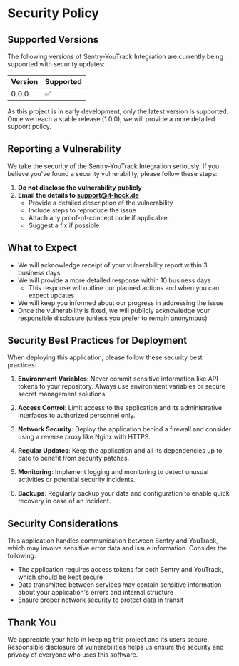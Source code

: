 # Security Policy

## Supported Versions

The following versions of Sentry-YouTrack Integration are currently being supported with security updates:

| Version | Supported          |
|---------|--------------------|
| 0.0.0   | :white_check_mark: |

As this project is in early development, only the latest version is supported. Once we reach a stable release (1.0.0), we will provide a more detailed support policy.

## Reporting a Vulnerability

We take the security of the Sentry-YouTrack Integration seriously. If you believe you've found a security vulnerability, please follow these steps:

1. **Do not disclose the vulnerability publicly**
2. **Email the details to [support@it-hock.de](mailto:support@it-hock.de)**
   - Provide a detailed description of the vulnerability
   - Include steps to reproduce the issue
   - Attach any proof-of-concept code if applicable
   - Suggest a fix if possible

## What to Expect

- We will acknowledge receipt of your vulnerability report within 3 business days
- We will provide a more detailed response within 10 business days
  - This response will outline our planned actions and when you can expect updates
- We will keep you informed about our progress in addressing the issue
- Once the vulnerability is fixed, we will publicly acknowledge your responsible disclosure (unless you prefer to remain anonymous)

## Security Best Practices for Deployment

When deploying this application, please follow these security best practices:

1. **Environment Variables**: Never commit sensitive information like API tokens to your repository. Always use environment variables or secure secret management solutions.

2. **Access Control**: Limit access to the application and its administrative interfaces to authorized personnel only.

3. **Network Security**: Deploy the application behind a firewall and consider using a reverse proxy like Nginx with HTTPS.

4. **Regular Updates**: Keep the application and all its dependencies up to date to benefit from security patches.

5. **Monitoring**: Implement logging and monitoring to detect unusual activities or potential security incidents.

6. **Backups**: Regularly backup your data and configuration to enable quick recovery in case of an incident.

## Security Considerations

This application handles communication between Sentry and YouTrack, which may involve sensitive error data and issue information. Consider the following:

- The application requires access tokens for both Sentry and YouTrack, which should be kept secure
- Data transmitted between services may contain sensitive information about your application's errors and internal structure
- Ensure proper network security to protect data in transit

## Thank You

We appreciate your help in keeping this project and its users secure. Responsible disclosure of vulnerabilities helps us ensure the security and privacy of everyone who uses this software.

